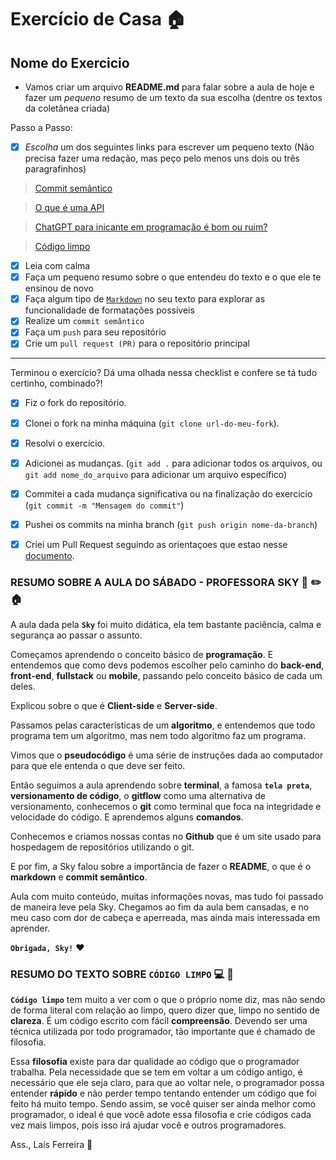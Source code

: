 # Exercício de Casa 🏠 

## Nome do Exercicio

- Vamos criar um arquivo **README.md** para falar sobre a aula de hoje e fazer um *pequeno* resumo de um texto da sua escolha (dentre os textos da coletânea criada)

Passo a Passo:

- [x] *Escolha* um dos seguintes links para escrever um pequeno texto (Não precisa fazer uma redação, mas peço pelo menos uns dois ou três paragrafinhos)

> [Commit semântico](https://blog.geekhunter.com.br/o-que-e-commit-e-como-usar-commits-semanticos/)

> [O que é uma API](https://www.techtudo.com.br/listas/2020/06/o-que-e-api-e-para-que-serve-cinco-perguntas-e-respostas.ghtml)

> [ChatGPT para inicante em programação é bom ou ruim?](https://www.devmedia.com.br/chatgpt-para-iniciantes-em-programacao-bom-ou-ruim/43634)

> [Código limpo](https://programadorviking.com.br/codigo-limpo-o-que-e-porque-todo-programador-deve-utilizar/)

- [x] Leia com calma
- [x] Faça um pequeno resumo sobre o que entendeu do texto e o que ele te ensinou de novo
- [x] Faça algum tipo de [`Markdown`](https://docs.github.com/pt/get-started/writing-on-github/getting-started-with-writing-and-formatting-on-github/basic-writing-and-formatting-syntax) no seu texto para explorar as funcionalidade de formatações possíveis
- [x] Realize um `commit semântico`
- [x] Faça um `push` para seu repositório
- [x] Crie um `pull request (PR)` para o repositório principal
---

Terminou o exercício? Dá uma olhada nessa checklist e confere se tá tudo certinho, combinado?!

- [x] Fiz o fork do repositório.
- [x] Clonei o fork na minha máquina (`git clone url-do-meu-fork`).
- [x] Resolvi o exercício.
- [x] Adicionei as mudanças. (`git add .` para adicionar todos os arquivos, ou `git add nome_do_arquivo` para adicionar um arquivo específico)
- [x] Commitei a cada mudança significativa ou na finalização do exercício (`git commit -m "Mensagem do commit"`)
- [x] Pushei os commits na minha branch (`git push origin nome-da-branch`)
- [x] Criei um Pull Request seguindo as orientaçoes que estao nesse [documento](https://github.com/mflilian/repo-example/blob/main/exercicios/para-casa/instrucoes-pull-request.md).


### RESUMO SOBRE A AULA DO SÁBADO - PROFESSORA SKY :closed_book: :pencil2: :house: 
 
A aula dada pela **`Sky`** foi muito didática, ela tem bastante paciência, calma e segurança ao passar o assunto. 

Começamos aprendendo o conceito básico de **programação**. E entendemos que como devs podemos escolher pelo caminho do **back-end**, **front-end**, **fullstack** ou **mobile**, passando pelo conceito básico de cada um deles. 
   
Explicou sobre o que é **Client-side** e **Server-side**. 
   
Passamos pelas características de um **algoritmo**, e entendemos que todo programa tem um algoritmo, mas nem 
todo algoritmo faz um programa. 
   
Vimos que o **pseudocódigo** é uma série de instruções dada ao computador para que ele entenda o que deve ser 
feito. 
   
Então seguimos a aula aprendendo sobre **terminal**, a famosa **`tela preta`**, **versionamento de código**, o
**gitflow** como uma alternativa de versionamento, conhecemos o **git** como terminal que foca na integridade e velocidade do código. E aprendemos alguns **comandos**. 
   
Conhecemos e criamos nossas contas no **Github** que é um site usado para hospedagem de repositórios utilizando
o git. 
   
E por fim, a Sky falou sobre a importância de fazer o **README**, o que é o **markdown** e **commit semântico**.
   
Aula com muito conteúdo, muitas informações novas, mas tudo foi passado de maneira leve pela Sky. Chegamos 
ao fim da aula bem cansadas, e no meu caso com dor de cabeça e aperreada, mas ainda mais interessada em aprender.

**`Obrigada, Sky!`**  :heart:

### RESUMO DO TEXTO SOBRE **`CÓDIGO LIMPO`** :computer: :soap:

**`Código limpo`** tem muito a ver com o que o próprio nome diz, mas não sendo de forma literal com relação ao limpo, quero dizer que, limpo no sentido de **clareza**. É um código escrito com fácil **compreensão**. Devendo ser uma técnica utilizada por todo programador, tão importante que é chamado de filosofia.

Essa **filosofia** existe para dar qualidade ao código que o programador trabalha. Pela necessidade que se tem em voltar a um código antigo, é necessário que ele seja claro, para que ao voltar nele, o programador possa entender **rápido** e não perder tempo tentando entender um código que foi feito há muito tempo.
Sendo assim, se você quiser ser ainda melhor como programador, o ideal é que você adote essa filosofia e crie códigos cada vez mais limpos, pois isso irá ajudar você e outros programadores.


Ass.,
Laís Ferreira :purple_heart: